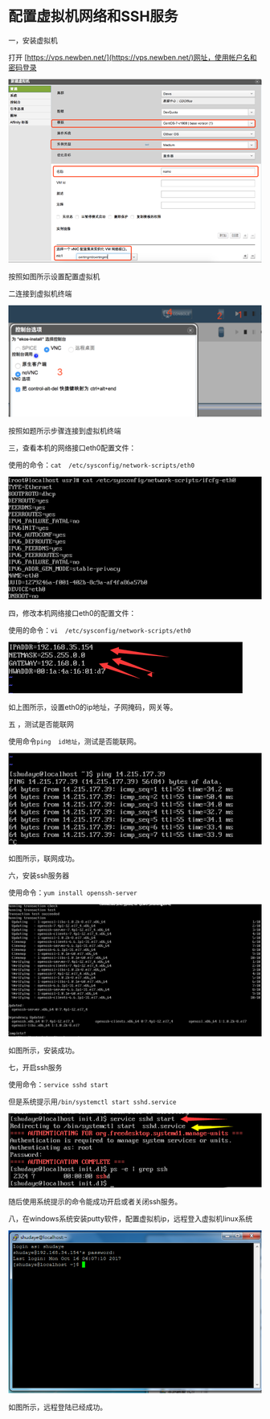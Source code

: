 # 配置虚拟机网络和SSH服务

一，安装虚拟机

打开 [https://vps.newben.net/](https://vps.newben.net/)网址，使用帐户名和密码登录

 ![](https://github.com/shuhongxin/train1/blob/master/ovirt-create.png?raw=true)

按照如图所示设置配置虚拟机

二连接到虚拟机终端

 ![](https://github.com/shuhongxin/train1/blob/master/ovirt-console.png?raw=true)

按照如题所示步骤连接到虚拟机终端

三，查看本机的网络接口eth0配置文件：

使用的命令：`cat  /etc/sysconfig/network-scripts/eth0`

![](https://github.com/shuhongxin/train1/blob/master/%E5%9B%BE%E7%89%871.png?raw=true) 
 
四，修改本机网络接口eth0的配置文件：

使用的命令：`vi  /etc/sysconfig/network-scripts/eth0`

![](https://github.com/shuhongxin/train1/blob/master/%E5%9B%BE%E7%89%872.png?raw=true) 
  
如上图所示，设置eth0的ip地址，子网掩码，网关等。

五 ，测试是否能联网
    
使用命令`ping  id地址`，测试是否能联网。

![](https://github.com/shuhongxin/train1/blob/master/%E5%9B%BE%E7%89%873.png?raw=true)  

如图所示，联网成功。


六，安装ssh服务器

使用命令：`yum install openssh-server`

![](https://github.com/shuhongxin/train1/blob/master/%E5%9B%BE%E7%89%874.png?raw=true)
 
如图所示，安装成功。

七，开启ssh服务

使用命令：`service sshd start`

但是系统提示用`/bin/systemctl start sshd.service`

![](https://github.com/shuhongxin/train1/blob/master/%E5%9B%BE%E7%89%875.png?raw=true)  

随后使用系统提示的命令能成功开启或者关闭ssh服务。


八，在windows系统安装putty软件，配置虚拟机ip，远程登入虚拟机linux系统

![](https://github.com/shuhongxin/train1/blob/master/%E5%9B%BE%E7%89%876.png?raw=true)

如图所示，远程登陆已经成功。